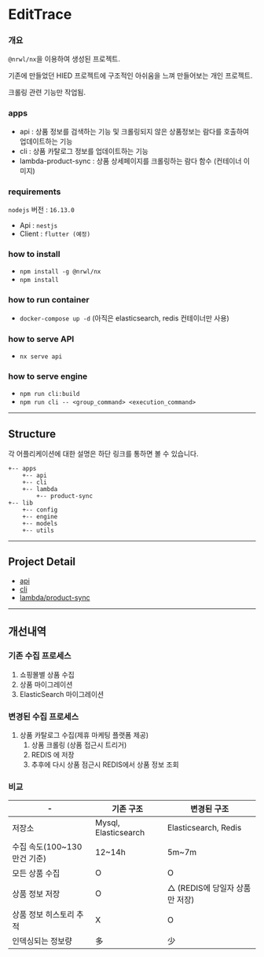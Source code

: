 

# EditTrace
### 개요
`@nrwl/nx`을 이용하여 생성된 프로젝트.

기존에 만들었던 HIED 프로젝트에 구조적인 아쉬움을 느껴 만들어보는 개인 프로젝트.

크롤링 관련 기능만 작업됨.

### apps
- api : 상품 정보를 검색하는 기능 및 크롤링되지 않은 상품정보는 람다를 호출하여 업데이트하는 기능 
- cli : 상품 카탈로그 정보를 업데이트하는 기능
- lambda-product-sync : 상품 상세페이지를 크롤링하는 람다 함수 (컨테이너 이미지)


### requirements
`nodejs` 버전 : `16.13.0`

- Api : `nestjs`
- Client : `flutter (예정)` 

### how to install
- `npm install -g @nrwl/nx`
- `npm install`

### how to run container
- `docker-compose up -d` (아직은 elasticsearch, redis 컨테이너만 사용)

### how to serve API
- `nx serve api`

### how to serve engine
- `npm run cli:build`
- `npm run cli -- <group_command> <execution_command>`



***
## Structure
각 어플리케이션에 대한 설명은 하단 링크를 통하면 볼 수 있습니다. 
```
+-- apps
    +-- api
    +-- cli
    +-- lambda
        +-- product-sync
+-- lib
    +-- config
    +-- engine   
    +-- models   
    +-- utils   
```

***
## Project Detail

- [api](apps/api/README.md)
- [cli](apps/cli/README.md)
- [lambda/product-sync](apps/lambda/product-sync/README.md)


***

## 개선내역

### 기존 수집 프로세스
1. 쇼핑몰별 상품 수집
2. 상품 마이그레이션
3. ElasticSearch 마이그레이션

### 변경된 수집 프로세스
1. 상품 카탈로그 수집(제휴 마케팅 플랫폼 제공)
   1. 상품 크롤링 (상품 접근시 트리거)
   2. REDIS 에 저장
   3. 추후에 다시 상품 점근시 REDIS에서 상품 정보 조회
   
### 비교
|-|기존 구조|변경된 구조 |
|---|---|---|
|저장소|Mysql, Elasticsearch|Elasticsearch, Redis|
|수집 속도(100~130만건 기준)|12~14h|5m~7m|
|모든 상품 수집|O|O|
|상품 정보 저장|O|△ (REDIS에 당일자 상품만 저장)|
|상품 정보 히스토리 추적|X|O|
|인덱싱되는 정보량|多|少|


